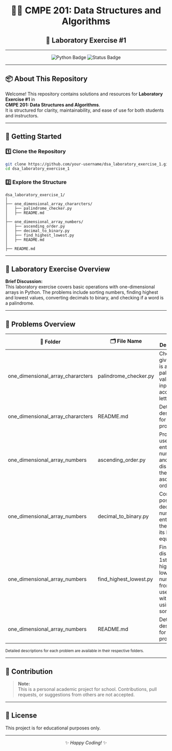 <div align="center">

# 🧑‍💻 CMPE 201: Data Structures and Algorithms  
## 🌟 Laboratory Exercise #1

---

</div>

<p align="center">
  <img src="https://img.shields.io/badge/Python-3.x-blue?logo=python" alt="Python Badge">
  <img src="https://img.shields.io/badge/Status-%20Done-green" alt="Status Badge">
</p>

---

## 📦 About This Repository

Welcome! This repository contains solutions and resources for **Laboratory Exercise #1** in  
<b>CMPE 201: Data Structures and Algorithms</b>.  
It is structured for clarity, maintainability, and ease of use for both students and instructors.

---

## 🚀 Getting Started

### 1️⃣ Clone the Repository

```bash
git clone https://github.com/your-username/dsa_laboratory_exercise_1.git
cd dsa_laboratory_exercise_1
```

### 2️⃣ Explore the Structure

```
dsa_laboratory_exercise_1/
│
├── one_dimensional_array_chararcters/
│   ├── palindrome_checker.py
│   ├── README.md
│
├── one_dimensional_array_numbers/
│   ├── ascending_order.py
│   ├── decimal_to_binary.py
│   ├── find_highest_lowest.py
│   ├── README.md
│
├── README.md
```

---

## 📝 Laboratory Exercise Overview

**Brief Discussion:**  
This laboratory exercise covers basic operations with one-dimensional arrays in Python. The problems include sorting numbers, finding highest and lowest values, converting decimals to binary, and checking if a word is a palindrome.

---

## 🧩 Problems Overview

<table>
  <thead>
    <tr>
      <th>📁 Folder</th>
      <th>🗂️ File Name</th>
      <th>📝 Description</th>
    </tr>
  </thead>
  <tbody>
    <tr>
      <td>one_dimensional_array_chararcters</td>
      <td>palindrome_checker.py</td>
      <td>Checks if a given word is a palindrome, validating input to accept letters only.</td>
    </tr>
    <tr>
      <td>one_dimensional_array_chararcters</td>
      <td>README.md</td>
      <td>Detailed descriptions for each problem</td>
    </tr>
    <tr>
      <td>one_dimensional_array_numbers</td>
      <td>ascending_order.py</td>
      <td>Prompts the user to enter 10 numbers and displays them in ascending order.</td>
    </tr>
    <tr>
      <td>one_dimensional_array_numbers</td>
      <td>decimal_to_binary.py</td>
      <td>Converts a positive decimal number entered by the user to its binary equivalent.</td>
    </tr>
    <tr>
      <td>one_dimensional_array_numbers</td>
      <td>find_highest_lowest.py</td>
      <td>Finds and displays the 1st and 2nd highest and lowest numbers from 10 user inputs, without using sorting.</td>
    </tr>
    <tr>
      <td>one_dimensional_array_numbers</td>
      <td>README.md</td>
      <td>Detailed descriptions for each problem</td>
    </tr>
  </tbody>
</table>

<sub>Detailed descriptions for each problem are available in their respective folders.</sub>

---

## 🚫 Contribution

> **Note:**  
> This is a personal academic project for school. Contributions, pull requests, or suggestions from others are not accepted.

---

## 📄 License

This project is for educational purposes only.

---

<div align="center">

✨ _Happy Coding!_ ✨

</div>